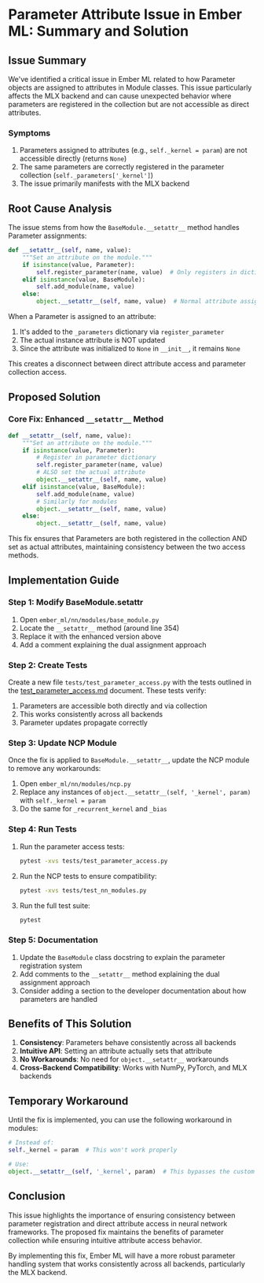 # Parameter Attribute Issue in Ember ML: Summary and Solution

## Issue Summary

We've identified a critical issue in Ember ML related to how Parameter objects are assigned to attributes in Module classes. This issue particularly affects the MLX backend and can cause unexpected behavior where parameters are registered in the collection but are not accessible as direct attributes.

### Symptoms

1. Parameters assigned to attributes (e.g., `self._kernel = param`) are not accessible directly (returns `None`)
2. The same parameters are correctly registered in the parameter collection (`self._parameters['_kernel']`)
3. The issue primarily manifests with the MLX backend

## Root Cause Analysis

The issue stems from how the `BaseModule.__setattr__` method handles Parameter assignments:

```python
def __setattr__(self, name, value):
    """Set an attribute on the module."""
    if isinstance(value, Parameter):
        self.register_parameter(name, value)  # Only registers in dictionary
    elif isinstance(value, BaseModule):
        self.add_module(name, value)
    else:
        object.__setattr__(self, name, value)  # Normal attribute assignment
```

When a Parameter is assigned to an attribute:
1. It's added to the `_parameters` dictionary via `register_parameter`
2. The actual instance attribute is NOT updated
3. Since the attribute was initialized to `None` in `__init__`, it remains `None`

This creates a disconnect between direct attribute access and parameter collection access.

## Proposed Solution

### Core Fix: Enhanced `__setattr__` Method

```python
def __setattr__(self, name, value):
    """Set an attribute on the module."""
    if isinstance(value, Parameter):
        # Register in parameter dictionary
        self.register_parameter(name, value)
        # ALSO set the actual attribute
        object.__setattr__(self, name, value)
    elif isinstance(value, BaseModule):
        self.add_module(name, value)
        # Similarly for modules
        object.__setattr__(self, name, value)
    else:
        object.__setattr__(self, name, value)
```

This fix ensures that Parameters are both registered in the collection AND set as actual attributes, maintaining consistency between the two access methods.

## Implementation Guide

### Step 1: Modify BaseModule.__setattr__

1. Open `ember_ml/nn/modules/base_module.py`
2. Locate the `__setattr__` method (around line 354)
3. Replace it with the enhanced version above
4. Add a comment explaining the dual assignment approach

### Step 2: Create Tests

Create a new file `tests/test_parameter_access.py` with the tests outlined in the [test_parameter_access.md](test_parameter_access.md) document. These tests verify:

1. Parameters are accessible both directly and via collection
2. This works consistently across all backends
3. Parameter updates propagate correctly

### Step 3: Update NCP Module

Once the fix is applied to `BaseModule.__setattr__`, update the NCP module to remove any workarounds:

1. Open `ember_ml/nn/modules/ncp.py`
2. Replace any instances of `object.__setattr__(self, '_kernel', param)` with `self._kernel = param`
3. Do the same for `_recurrent_kernel` and `_bias`

### Step 4: Run Tests

1. Run the parameter access tests:
   ```bash
   pytest -xvs tests/test_parameter_access.py
   ```

2. Run the NCP tests to ensure compatibility:
   ```bash
   pytest -xvs tests/test_nn_modules.py
   ```

3. Run the full test suite:
   ```bash
   pytest
   ```

### Step 5: Documentation

1. Update the `BaseModule` class docstring to explain the parameter registration system
2. Add comments to the `__setattr__` method explaining the dual assignment approach
3. Consider adding a section to the developer documentation about how parameters are handled

## Benefits of This Solution

1. **Consistency**: Parameters behave consistently across all backends
2. **Intuitive API**: Setting an attribute actually sets that attribute
3. **No Workarounds**: No need for `object.__setattr__` workarounds
4. **Cross-Backend Compatibility**: Works with NumPy, PyTorch, and MLX backends

## Temporary Workaround

Until the fix is implemented, you can use the following workaround in modules:

```python
# Instead of:
self._kernel = param  # This won't work properly

# Use:
object.__setattr__(self, '_kernel', param)  # This bypasses the custom __setattr__
```

## Conclusion

This issue highlights the importance of ensuring consistency between parameter registration and direct attribute access in neural network frameworks. The proposed fix maintains the benefits of parameter collection while ensuring intuitive attribute access behavior.

By implementing this fix, Ember ML will have a more robust parameter handling system that works consistently across all backends, particularly the MLX backend.